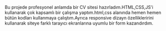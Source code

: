 Bu projede profesyonel anlamda bir CV  sitesi hazırladım.HTML,CSS,JS'i kullanarak çok kapsamlı bir çalışma yaptım.html,css alanında hemen hemen bütün kodları kullanmaya çalıştım.Ayrıca responsive dizayn özellikleririni kullanarak siteye farklı tarayıcı ekranlarına uyumlu bir form kazandırdım.